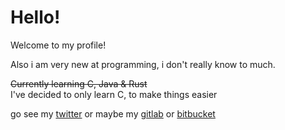 # Hello!

Welcome to my profile!

Also i am very new at programming, i don't really know to much.

~~Currently learning C, Java & Rust~~<br>I've decided to only learn C, to make things easier

go see my [twitter](https://twitter.com/Deudz_)
or maybe my [gitlab](https://gitlab.com/Deudz)
or [bitbucket](https://bitbucket.org/deudz)

<!---
YOU FOUND SECRET! NICE JOB
--->
